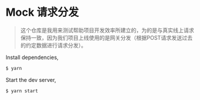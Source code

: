 # Mock 请求分发

> 这个仓库是我用来测试帮助项目开发效率所建立的，为的是与真实线上请求保持一致，因为我们项目上线使用的是网关分发（根据POST请求发送过去的约定数据进行请求分发）。

Install dependencies,

```bash
$ yarn
```

Start the dev server,

```bash
$ yarn start
```


